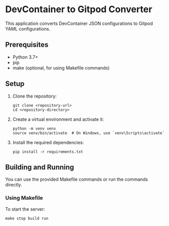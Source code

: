 # DevContainer to Gitpod Converter

This application converts DevContainer JSON configurations to Gitpod YAML configurations.

## Prerequisites

- Python 3.7+
- pip
- make (optional, for using Makefile commands)

## Setup

1. Clone the repository:
   ```
   git clone <repository-url>
   cd <repository-directory>
   ```

2. Create a virtual environment and activate it:
   ```
   python -m venv venv
   source venv/bin/activate  # On Windows, use `venv\Scripts\activate`
   ```

3. Install the required dependencies:
   ```
   pip install -r requirements.txt
   ```

## Building and Running

You can use the provided Makefile commands or run the commands directly.

### Using Makefile

To start the server:
```
make stop build run
```


